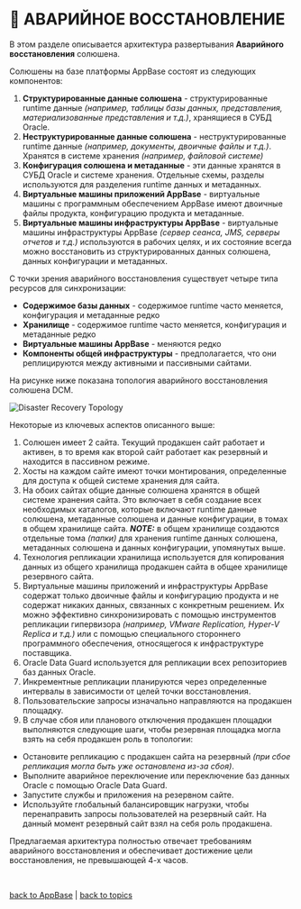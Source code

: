 # 🚨 АВАРИЙНОЕ ВОССТАНОВЛЕНИЕ

В этом разделе описывается архитектура развертывания **Аварийного восстановления** солюшена.

Солюшены на базе платформы AppBase состоят из следующих компонентов:
1. **Структурированные данные солюшена** - структурированные runtime данные _(например, таблицы базы данных, представления, материализованные представления и т.д.)_, хранящиеся в СУБД Oracle.
1. **Неструктурированные данные солюшена** - неструктурированные runtime данные _(например, документы, двоичные файлы и т.д.)_. Хранятся в системе хранения _(например, файловой системе)_
1. **Конфигурация солюшена и метаданные** - эти данные хранятся в СУБД Oracle и системе хранения. Отдельные схемы, разделы используются для разделения runtime данных и метаданных.
1. **Виртуальные машины приложений AppBase** - виртуальные машины с программным обеспечением AppBase имеют двоичные файлы продукта, конфигурацию продукта и метаданные.
1. **Виртуальные машины инфраструктуры AppBase** - виртуальные машины инфраструктуры AppBase _(сервер сеанса, JMS, серверы отчетов и т.д.)_ используются в рабочих целях, и их состояние всегда можно восстановить из структурированных данных солюшена, данных конфигурации и метаданных.

С точки зрения аварийного восстановления существует четыре типа ресурсов для синхронизации:
* **Содержимое базы данных** - содержимое runtime часто меняется, конфигурация и метаданные редко
* **Хранилище** - содержимое runtime часто меняется, конфигурация и метаданные редко
* **Виртуальные машины AppBase** - меняются редко
* **Компоненты общей инфраструктуры** - предполагается, что они реплицируются между активными и пассивными сайтами.

На рисунке ниже показана топология аварийного восстановления солюшена DCM.

![Disaster Recovery Topology](https://github.com/CrappyCodeMaker/ECCENTEX-KNOWLEGE/blob/main/Content/1%20Start%20work/1.2%20AppBase/1.2.4%20Disaster%20Recovery/IMG/DisasterRecoveryTopology.png?raw=true)

Некоторые из ключевых аспектов описанного выше:
1. Солюшен имеет 2 сайта. Текущий продакшен сайт работает и активен, в то время как второй сайт работает как резервный и находится в пассивном режиме.
2. Хосты на каждом сайте имеют точки монтирования, определенные для доступа к общей системе хранения для сайта.
3. На обоих сайтах общие данные солюшена хранятся в общей системе хранения сайта. Это включает в себя создание всех необходимых каталогов, которые включают runtime данные солюшена, метаданные солюшена и данные конфигурации, в томах в общем хранилище сайта.
**_NOTE:_** в общем хранилище создаются отдельные тома _(папки)_ для хранения runtime данных солюшена, метаданных солюшена и данных конфигурации, упомянутых выше.
4. Технология репликации хранилища используется для копирования данных из общего хранилища продакшен сайта в общее хранилище резервного сайта.
5. Виртуальные машины приложений и инфраструктуры AppBase содержат только двоичные файлы и конфигурацию продукта и не содержат никаких данных, связанных с конкретным решением. Их можно эффективно синхронизировать с помощью инструментов репликации гипервизора _(например, VMware Replication, Hyper-V Replica и т.д.)_ или с помощью специального стороннего программного обеспечения, относящегося к инфраструктуре поставщика.
6. Oracle Data Guard используется для репликации всех репозиториев баз данных Oracle.
7. Инкрементные репликации планируются через определенные интервалы в зависимости от целей точки восстановления.
8. Пользовательские запросы изначально направляются на продакшен площадку.
9. В случае сбоя или планового отключения продакшен площадки выполняются следующие шаги, чтобы резервная площадка могла взять на себя продакшен роль в топологии:
  * Остановите репликацию с продакшен сайта на резервный _(при сбое репликация могла быть уже остановлена ​​из-за сбоя)_.
  * Выполните аварийное переключение или переключение баз данных Oracle с помощью Oracle Data Guard.
  * Запустите службы и приложения на резервном сайте.
  * Используйте глобальный балансировщик нагрузки, чтобы перенаправить запросы пользователей на резервный сайт. На данный момент
резервный сайт взял на себя роль продакшена.

Предлагаемая архитектура полностью отвечает требованиям аварийного восстановления и обеспечивает достижение цели восстановления, не превышающей 4-х часов.


<br/>

[back to AppBase](https://github.com/CrappyCodeMaker/ECCENTEX-KNOWLEGE/blob/main/Content/1%20Start%20work/1.2%20AppBase/AppBase.md) | [back to topics](https://github.com/CrappyCodeMaker/ECCENTEX-KNOWLEGE/tree/main/Content/0%20Topics/Topics.md)